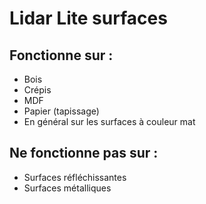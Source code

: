 Lidar Lite surfaces
======================

Fonctionne sur :
----------------

- Bois
- Crépis
- MDF
- Papier (tapissage)
- En général sur les surfaces à couleur mat


Ne fonctionne pas sur :
------------------------

- Surfaces réfléchissantes
- Surfaces métalliques
